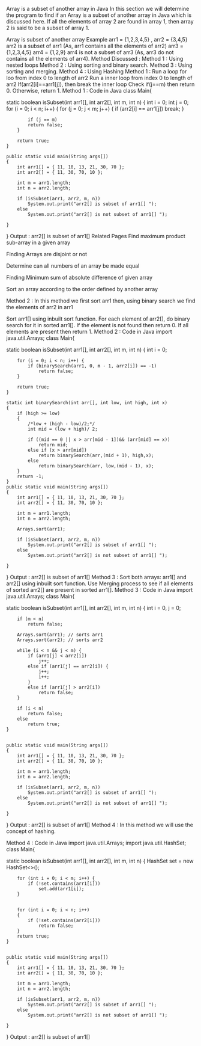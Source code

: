Array is a subset of another array in Java
In this section we will determine the program to find if an Array is a subset of another array in Java which is discussed here. If all the elements of array 2 are found in array 1, then array 2 is said to be a subset of array 1.

Array is subset of another array
Example
arr1 = {1,2,3,4,5}  , arr2 = {3,4,5}
arr2 is a subset of arr1 (As, arr1 contains all the elements of arr2)
arr3 = {1,2,3,4,5}   arr4 = {1,2,9}
arr4 is not a subset of arr3 (As, arr3 do not contains all the elements of arr4).
Method Discussed :
Method 1 : Using nested loops
Method 2 : Using sorting and binary search.
Method 3 : Using sorting and merging.
Method 4 : Using Hashing
Method 1 :
Run a loop for loo from index 0 to length of arr2
Run a inner loop from index 0 to length of arr2
If(arr2[i]==arr1[j]), then break the inner loop
Check if(j==m) then return 0.
Otherwise, return 1.
Method 1 : Code in Java
class Main{

   static boolean isSubset(int arr1[], int arr2[], int m, int n)
    {
        int i = 0;
        int j = 0;
        for (i = 0; i < n; i++) {
            for (j = 0; j < m; j++) {
                if (arr2[i] == arr1[j])
                    break;
            }
 
            if (j == m)
            return false;
        }
 
        return true;
    }
 
    public static void main(String args[])
    {
        int arr1[] = { 11, 10, 13, 21, 30, 70 };
        int arr2[] = { 11, 30, 70, 10 };
    
        int m = arr1.length;
        int n = arr2.length;
 
        if (isSubset(arr1, arr2, m, n))
            System.out.print("arr2[] is subset of arr1[] ");
        else
            System.out.print("arr2[] is not subset of arr1[] ");
 
    }
}
Output :
arr2[] is subset of arr1[]
Related Pages
Find maximum product sub-array in a given array

Finding Arrays are disjoint or not

Determine can all numbers of an array be made equal

Finding Minimum sum of absolute difference of given array

Sort an array according to the order defined by another array 

Method 2 :
In this method we first sort arr1 then, using binary search we find the elements of arr2 in arr1

Sort arr1[] using inbuilt sort function.
For each element of arr2[], do binary search for it in sorted arr1[].
If the element is not found then return 0.
If all elements are present then return 1.
Method 2 : Code in Java
import java.util.Arrays;
class Main{

   static boolean isSubset(int arr1[], int arr2[], int m, int n)
    {
        int i = 0;
 
        for (i = 0; i < n; i++) {
            if (binarySearch(arr1, 0, m - 1, arr2[i]) == -1)
                return false;
        }
 
        return true;
    }
 
    static int binarySearch(int arr[], int low, int high, int x)
    {
        if (high >= low)
        {
            /*low + (high - low)/2;*/
            int mid = (low + high)/ 2;
 
            if ((mid == 0 || x > arr[mid - 1])&& (arr[mid] == x))
                return mid;
            else if (x > arr[mid])
                return binarySearch(arr,(mid + 1), high,x);
            else
                return binarySearch(arr, low,(mid - 1), x);
        }
        return -1;
    }
    public static void main(String args[])
    {
        int arr1[] = { 11, 10, 13, 21, 30, 70 };
        int arr2[] = { 11, 30, 70, 10 };
    
        int m = arr1.length;
        int n = arr2.length;
        
        Arrays.sort(arr1);
 
        if (isSubset(arr1, arr2, m, n))
            System.out.print("arr2[] is subset of arr1[] ");
        else
            System.out.print("arr2[] is not subset of arr1[] ");
 
    }
}
Output :
arr2[] is subset of arr1[]
Method 3 :
Sort both arrays: arr1[] and arr2[] using inbuilt sort function.
Use Merging process to see if all elements of sorted arr2[] are present in sorted arr1[].
Method 3 : Code in Java
import java.util.Arrays;
class Main{

   static boolean isSubset(int arr1[], int arr2[], int m, int n)
    {
        int i = 0, j = 0;
 
        if (m < n)
            return false;
 
        Arrays.sort(arr1); // sorts arr1
        Arrays.sort(arr2); // sorts arr2
 
        while (i < n && j < m) {
            if (arr1[j] < arr2[i])
                j++;
            else if (arr1[j] == arr2[i]) {
                j++;
                i++;
            }
            else if (arr1[j] > arr2[i])
                return false;
        }
 
        if (i < n)
            return false;
        else
            return true;
    }
 
    
    public static void main(String args[])
    {
        int arr1[] = { 11, 10, 13, 21, 30, 70 };
        int arr2[] = { 11, 30, 70, 10 };
    
        int m = arr1.length;
        int n = arr2.length;
        
        if (isSubset(arr1, arr2, m, n))
            System.out.print("arr2[] is subset of arr1[] ");
        else
            System.out.print("arr2[] is not subset of arr1[] ");
 
    }
}
Output :
arr2[] is subset of arr1[]
Method 4 :
In this method we will use the concept of hashing.

Method 4 : Code in Java
import java.util.Arrays;
import java.util.HashSet;
class Main{

   static boolean isSubset(int arr1[], int arr2[], int m, int n)
    {
        HashSet set = new HashSet<>();
 
        for (int i = 0; i < m; i++) {
            if (!set.contains(arr1[i]))
                set.add(arr1[i]);
        }
 
        
        for (int i = 0; i < n; i++)
        {
            if (!set.contains(arr2[i]))
                return false;
        }
        return true;
    }
 
    
    public static void main(String args[])
    {
        int arr1[] = { 11, 10, 13, 21, 30, 70 };
        int arr2[] = { 11, 30, 70, 10 };
    
        int m = arr1.length;
        int n = arr2.length;
        
        if (isSubset(arr1, arr2, m, n))
            System.out.print("arr2[] is subset of arr1[] ");
        else
            System.out.print("arr2[] is not subset of arr1[] ");
 
    }
}
Output :
arr2[] is subset of arr1[]
